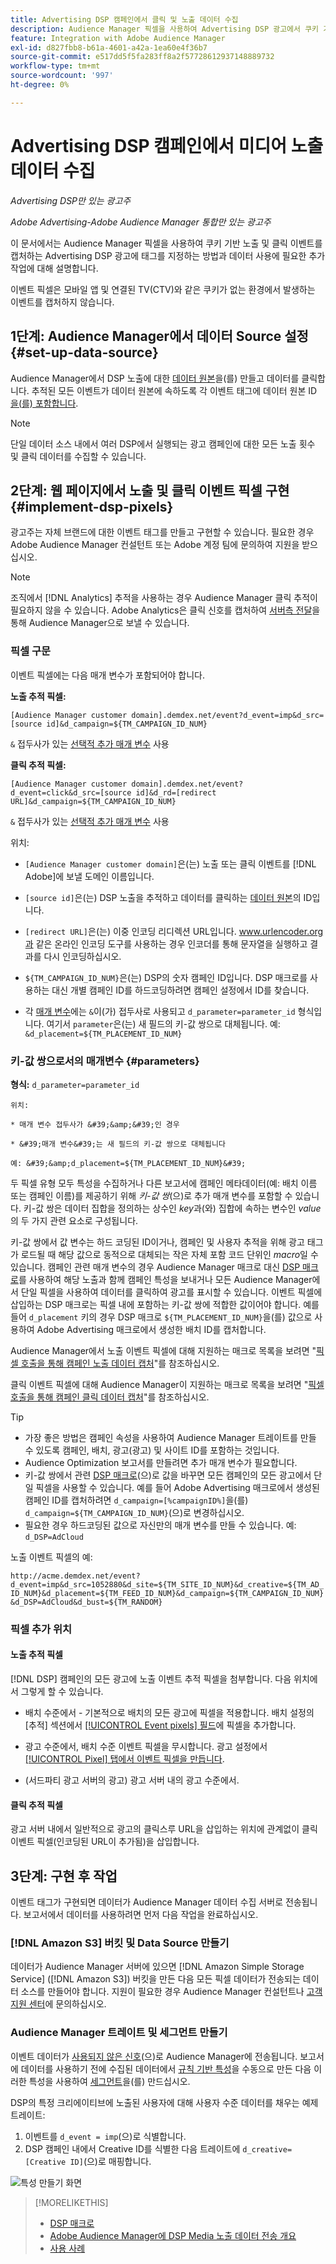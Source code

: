 ```yaml
---
title: Advertising DSP 캠페인에서 클릭 및 노출 데이터 수집
description: Audience Manager 픽셀을 사용하여 Advertising DSP 광고에서 쿠키 기반 노출과 클릭 이벤트를 캡처하는 방법에 대해 알아봅니다
feature: Integration with Adobe Audience Manager
exl-id: d827fbb8-b61a-4601-a42a-1ea60e4f36b7
source-git-commit: e517dd5f5fa283ff8a2f57728612937148889732
workflow-type: tm+mt
source-wordcount: '997'
ht-degree: 0%

---
```


# Advertising DSP 캠페인에서 미디어 노출 데이터 수집

*Advertising DSP만 있는 광고주*

*Adobe Advertising-Adobe Audience Manager 통합만 있는 광고주*

이 문서에서는 Audience Manager 픽셀을 사용하여 쿠키 기반 노출 및 클릭 이벤트를 캡처하는 Advertising DSP 광고에 태그를 지정하는 방법과 데이터 사용에 필요한 추가 작업에 대해 설명합니다.

이벤트 픽셀은 모바일 앱 및 연결된 TV(CTV)와 같은 쿠키가 없는 환경에서 발생하는 이벤트를 캡처하지 않습니다.

## 1단계: Audience Manager에서 데이터 Source 설정 {#set-up-data-source}

Audience Manager에서 DSP 노출에 대한 [데이터 원본](https://experienceleague.adobe.com/docs/audience-manager/user-guide/features/data-sources/datasources-list-and-settings.html?lang=ko)을(를) 만들고 데이터를 클릭합니다. 추적된 모든 이벤트가 데이터 원본에 속하도록 각 이벤트 태그에 데이터 원본 ID [을(를) 포함합니다](#implement-dsp-pixels).

>[!NOTE]
> 단일 데이터 소스 내에서 여러 DSP에서 실행되는 광고 캠페인에 대한 모든 노출 횟수 및 클릭 데이터를 수집할 수 있습니다.

## 2단계: 웹 페이지에서 노출 및 클릭 이벤트 픽셀 구현 {#implement-dsp-pixels}

광고주는 자체 브랜드에 대한 이벤트 태그를 만들고 구현할 수 있습니다. 필요한 경우 Adobe Audience Manager 컨설턴트 또는 Adobe 계정 팀에 문의하여 지원을 받으십시오.

>[!NOTE]
>
>조직에서 [!DNL Analytics] 추적을 사용하는 경우 Audience Manager 클릭 추적이 필요하지 않을 수 있습니다. Adobe Analytics은 클릭 신호를 캡처하여 [서버측 전달](https://experienceleague.adobe.com/docs/analytics/admin/admin-tools/server-side-forwarding/ssf.html?lang=ko)을 통해 Audience Manager으로 보낼 수 있습니다.

### 픽셀 구문

이벤트 픽셀에는 다음 매개 변수가 포함되어야 합니다.

**노출 추적 픽셀:**

`[Audience Manager customer domain].demdex.net/event?d_event=imp&d_src=[source id]&d_campaign=${TM_CAMPAIGN_ID_NUM}`

`&` 접두사가 있는 [선택적 추가 매개 변수](#parameters) 사용

**클릭 추적 픽셀:**

`[Audience Manager customer domain].demdex.net/event?d_event=click&d_src=[source id]&d_rd=[redirect URL]&d_campaign=${TM_CAMPAIGN_ID_NUM}`

`&` 접두사가 있는 [선택적 추가 매개 변수](#parameters) 사용

위치:

* `[Audience Manager customer domain]`은(는) 노출 또는 클릭 이벤트를 [!DNL Adobe]에 보낼 도메인 이름입니다.

* `[source id]`은(는) DSP 노출을 추적하고 데이터를 클릭하는 [데이터 원본](#set-up-data-source)의 ID입니다.

* `[redirect URL]`은(는) 이중 인코딩 리디렉션 URL입니다. www.urlencoder.org과 같은 온라인 인코딩 도구를 사용하는 경우 인코더를 통해 문자열을 실행하고 결과를 다시 인코딩하십시오.

* `${TM_CAMPAIGN_ID_NUM}`은(는) DSP의 숫자 캠페인 ID입니다. DSP 매크로를 사용하는 대신 개별 캠페인 ID를 하드코딩하려면 캠페인 설정에서 ID를 찾습니다.

* 각 [매개 변수](#key-value-pairs)에는 `&`이(가) 접두사로 사용되고 `d_parameter=parameter_id` 형식입니다. 여기서 `parameter`은(는) 새 필드의 키-값 쌍으로 대체됩니다. 예: `&d_placement=${TM_PLACEMENT_ID_NUM}`

### 키-값 쌍으로서의 매개변수 {#parameters}

**형식:** `d_parameter=parameter_id`

    위치:
    
    * 매개 변수 접두사가 &#39;&amp;&#39;인 경우
    
    * &#39;매개 변수&#39;는 새 필드의 키-값 쌍으로 대체됩니다
    
    예: &#39;&amp;d_placement=${TM_PLACEMENT_ID_NUM}&#39;

두 픽셀 유형 모두 특성을 수집하거나 다른 보고서에 캠페인 메타데이터(예: 배치 이름 또는 캠페인 이름)를 제공하기 위해 *키-값 쌍*(으)로 추가 매개 변수를 포함할 수 있습니다. 키-값 쌍은 데이터 집합을 정의하는 상수인 *key*&#x200B;과(와) 집합에 속하는 변수인 *value*&#x200B;의 두 가지 관련 요소로 구성됩니다.

키-값 쌍에서 값 변수는 하드 코딩된 ID이거나, 캠페인 및 사용자 추적을 위해 광고 태그가 로드될 때 해당 값으로 동적으로 대체되는 작은 자체 포함 코드 단위인 *macro*&#x200B;일 수 있습니다. 캠페인 관련 매개 변수의 경우 Audience Manager 매크로 대신 [DSP 매크로](/help/dsp/campaign-management/macros.md)를 사용하여 해당 노출과 함께 캠페인 특성을 보내거나 모든 Audience Manager에서 단일 픽셀을 사용하여 데이터를 클릭하여 광고를 표시할 수 있습니다. 이벤트 픽셀에 삽입하는 DSP 매크로는 픽셀 내에 포함하는 키-값 쌍에 적합한 값이어야 합니다. 예를 들어 `d_placement` 키의 경우 DSP 매크로 `${TM_PLACEMENT_ID_NUM}`을(를) 값으로 사용하여 Adobe Advertising 매크로에서 생성한 배치 ID를 캡처합니다.

Audience Manager에서 노출 이벤트 픽셀에 대해 지원하는 매크로 목록을 보려면 &quot;[픽셀 호출을 통해 캠페인 노출 데이터 캡처](https://experienceleague.adobe.com/docs/audience-manager/user-guide/implementation-integration-guides/media-data-integration/impression-data-pixels.html?lang=ko#supported-key-value-pairs)&quot;를 참조하십시오.

클릭 이벤트 픽셀에 대해 Audience Manager이 지원하는 매크로 목록을 보려면 &quot;[픽셀 호출을 통해 캠페인 클릭 데이터 캡처](https://experienceleague.adobe.com/docs/audience-manager/user-guide/implementation-integration-guides/media-data-integration/click-data-pixels.html?lang=ko)&quot;를 참조하십시오.

>[!TIP]
>
>* 가장 좋은 방법은 캠페인 속성을 사용하여 Audience Manager 트레이트를 만들 수 있도록 캠페인, 배치, 광고(광고) 및 사이트 ID를 포함하는 것입니다.
>* Audience Optimization 보고서를 만들려면 추가 매개 변수가 필요합니다.
>* 키-값 쌍에서 관련 [DSP 매크로](/help/dsp/campaign-management/macros.md)(으)로 값을 바꾸면 모든 캠페인의 모든 광고에서 단일 픽셀을 사용할 수 있습니다. 예를 들어 Adobe Advertising 매크로에서 생성된 캠페인 ID를 캡처하려면 `d_campaign=[%campaignID%]`을(를) `d_campaign=${TM_CAMPAIGN_ID_NUM}`(으)로 변경하십시오.
>* 필요한 경우 하드코딩된 값으로 자신만의 매개 변수를 만들 수 있습니다. 예: `d_DSP=AdCloud`

노출 이벤트 픽셀의 예:

`http://acme.demdex.net/event?d_event=imp&d_src=1052880&d_site=${TM_SITE_ID_NUM}&d_creative=${TM_AD_ID_NUM}&d_placement=${TM_FEED_ID_NUM}&d_campaign=${TM_CAMPAIGN_ID_NUM}&d_DSP=AdCloud&d_bust=${TM_RANDOM}`

### 픽셀 추가 위치

#### 노출 추적 픽셀

[!DNL DSP] 캠페인의 모든 광고에 노출 이벤트 추적 픽셀을 첨부합니다. 다음 위치에서 그렇게 할 수 있습니다.

* 배치 수준에서 - 기본적으로 배치의 모든 광고에 픽셀을 적용합니다. 배치 설정의 [추적] 섹션에서 [[!UICONTROL Event pixels] 필드](/help/dsp/campaign-management/placements/placement-settings.md)에 픽셀을 추가합니다.

* 광고 수준에서, 배치 수준 이벤트 픽셀을 무시합니다. 광고 설정에서 [[!UICONTROL Pixel] 탭에서 이벤트 픽셀을 만듭니다](/help/dsp/campaign-management/ads/ad-edit.md).

* (서드파티 광고 서버의 광고) 광고 서버 내의 광고 수준에서.

#### 클릭 추적 픽셀

광고 서버 내에서 일반적으로 광고의 클릭스루 URL을 삽입하는 위치에 관계없이 클릭 이벤트 픽셀(인코딩된 URL이 추가됨)을 삽입합니다.

## 3단계: 구현 후 작업

이벤트 태그가 구현되면 데이터가 Audience Manager 데이터 수집 서버로 전송됩니다. 보고서에서 데이터를 사용하려면 먼저 다음 작업을 완료하십시오.

### [!DNL Amazon S3] 버킷 및 Data Source 만들기

데이터가 Audience Manager 서버에 있으면 [!DNL Amazon Simple Storage Service] ([!DNL Amazon S3]) 버킷을 만든 다음 모든 픽셀 데이터가 전송되는 데이터 소스를 만들어야 합니다. 지원이 필요한 경우 Audience Manager 컨설턴트나 [고객 지원 센터](https://experienceleague.adobe.com/docs/audience-manager/user-guide/help-and-legal/help-legal-contact.html?lang=ko)에 문의하십시오.

### Audience Manager 트레이트 및 세그먼트 만들기

이벤트 데이터가 [사용되지 않은 신호](https://experienceleague.adobe.com/docs/audience-manager/user-guide/reporting/interactive-and-overlap-reports/unused-signals.html?lang=ko)(으)로 Audience Manager에 전송됩니다. 보고서에 데이터를 사용하기 전에 수집된 데이터에서 [규칙 기반 특성](https://experienceleague.adobe.com/docs/audience-manager/user-guide/features/traits/trait-builder/create-onboarded-rule-based-traits.html?lang=ko)을 수동으로 만든 다음 이러한 특성을 사용하여 [세그먼트](https://experienceleague.adobe.com/docs/audience-manager/user-guide/features/segments/segments-purpose.html?lang=ko)을(를) 만드십시오.

DSP의 특정 크리에이티브에 노출된 사용자에 대해 사용자 수준 데이터를 채우는 예제 트레이트:

1. 이벤트를 `d_event = imp`(으)로 식별합니다.
1. DSP 캠페인 내에서 Creative ID를 식별한 다음 트레이트에 `d_creative=[Creative ID]`(으)로 매핑합니다.

![특성 만들기 화면](/help/dsp/assets/aa-trait.png)

>[!MORELIKETHIS]
>
>* [DSP 매크로](/help/dsp/campaign-management/macros.md)
>* [Adobe Audience Manager에 DSP Media 노출 데이터 전송 개요](overview.md)
>* [사용 사례](use-cases.md)
